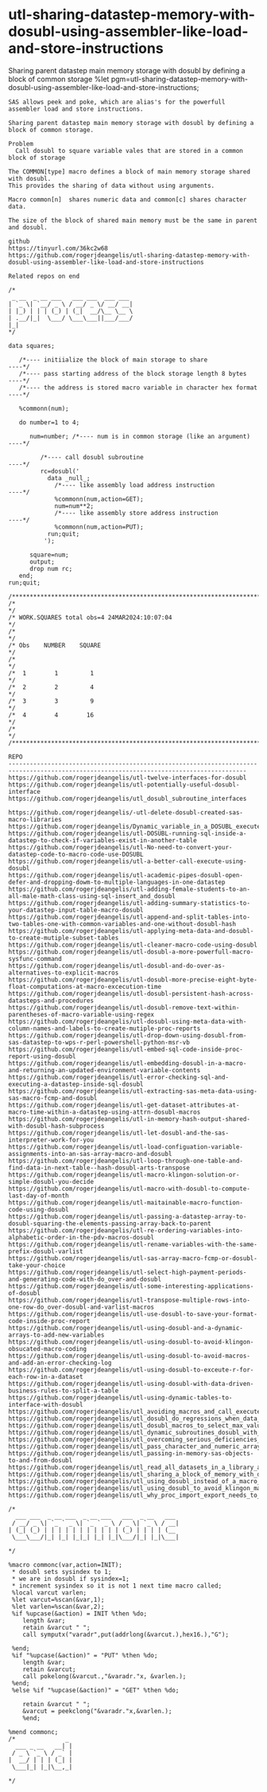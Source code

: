 # utl-sharing-datastep-memory-with-dosubl-using-assembler-like-load-and-store-instructions
Sharing parent datastep main memory storage with dosubl by defining a block of common storage
    %let pgm=utl-sharing-datastep-memory-with-dosubl-using-assembler-like-load-and-store-instructions;

    SAS allows peek and poke, which are alias's for the powerfull assembler load and store instructions.

    Sharing parent datastep main memory storage with dosubl by defining a block of common storage.

    Problem
      Call dosubl to square variable vales that are stored in a common block of storage

    The COMMON[type] macro defines a block of main memory storage shared with dosubl.
    This provides the sharing of data without using arguments.

    Macro common[n]  shares numeric data and common[c] shares character data.

    The size of the block of shared main memory must be the same in parent and dosubl.

    github
    https://tinyurl.com/36kc2w68
    https://github.com/rogerjdeangelis/utl-sharing-datastep-memory-with-dosubl-using-assembler-like-load-and-store-instructions

    Related repos on end

    /*
     _ __  _ __ ___   ___ ___  ___ ___
    | `_ \| `__/ _ \ / __/ _ \/ __/ __|
    | |_) | | | (_) | (_|  __/\__ \__ \
    | .__/|_|  \___/ \___\___||___/___/
    |_|
    */

    data squares;

       /*---- initiialize the block of main storage to share                 ----*/
       /*---- pass starting address of the block storage length 8 bytes      ----*/
       /*---- the address is stored macro variable in character hex format   ----*/

       %commonn(num);

       do number=1 to 4;

          num=number; /*---- num is in common storage (like an argument)     ----*/

             /*---- call dosubl subroutine                                   ----*/
             rc=dosubl('
               data _null_;
                 /*---- like assembly load address instruction               ----*/
                 %commonn(num,action=GET);
                 num=num**2;
                 /*---- like assembly store address instruction              ----*/
                 %commonn(num,action=PUT);
               run;quit;
              ');

          square=num;
          output;
          drop num rc;
       end;
    run;quit;

    /**************************************************************************************************************************/
    /*                                                                                                                        */
    /* WORK.SQUARES total obs=4 24MAR2024:10:07:04                                                                            */
    /*                                                                                                                        */
    /* Obs    NUMBER    SQUARE                                                                                                */
    /*                                                                                                                        */
    /*  1        1         1                                                                                                  */
    /*  2        2         4                                                                                                  */
    /*  3        3         9                                                                                                  */
    /*  4        4        16                                                                                                  */
    /*                                                                                                                        */
    /**************************************************************************************************************************/

    REPO
    -----------------------------------------------------------------------------------------------------------------------------------------
    https://github.com/rogerjdeangelis/utl-twelve-interfaces-for-dosubl
    https://github.com/rogerjdeangelis/utl-potentially-useful-dosubl-interface
    https://github.com/rogerjdeangelis/utl_dosubl_subroutine_interfaces

    https://github.com/rogerjdeangelis/-utl-delete-dosubl-created-sas-macro-libraries
    https://github.com/rogerjdeangelis/Dynamic_variable_in_a_DOSUBL_execute_macro_in_SAS
    https://github.com/rogerjdeangelis/utl-DOSUBL-running-sql-inside-a-datastep-to-check-if-variables-exist-in-another-table
    https://github.com/rogerjdeangelis/utl-No-need-to-convert-your-datastep-code-to-macro-code-use-DOSUBL
    https://github.com/rogerjdeangelis/utl-a-better-call-execute-using-dosubl
    https://github.com/rogerjdeangelis/utl-academic-pipes-dosubl-open-defer-and-dropping-dowm-to-multiple-languages-in-one-datastep
    https://github.com/rogerjdeangelis/utl-adding-female-students-to-an-all-male-math-class-using-sql-insert_and_dosubl
    https://github.com/rogerjdeangelis/utl-adding-summary-statistics-to-your-datastep-input-table-macro-dosubl
    https://github.com/rogerjdeangelis/utl-append-and-split-tables-into-two-tables-one-with-common-variables-and-one-without-dosubl-hash
    https://github.com/rogerjdeangelis/utl-applying-meta-data-and-dosubl-to-create-mutiple-subset-tables
    https://github.com/rogerjdeangelis/utl-cleaner-macro-code-using-dosubl
    https://github.com/rogerjdeangelis/utl-dosubl-a-more-powerfull-macro-sysfunc-command
    https://github.com/rogerjdeangelis/utl-dosubl-and-do-over-as-alternatives-to-explicit-macros
    https://github.com/rogerjdeangelis/utl-dosubl-more-precise-eight-byte-float-computations-at-macro-excecution-time
    https://github.com/rogerjdeangelis/utl-dosubl-persistent-hash-across-datasteps-and-procedures
    https://github.com/rogerjdeangelis/utl-dosubl-remove-text-within-parentheses-of-macro-variable-using-regex
    https://github.com/rogerjdeangelis/utl-dosubl-using-meta-data-with-column-names-and-labels-to-create-mutiple-proc-reports
    https://github.com/rogerjdeangelis/utl-drop-down-using-dosubl-from-sas-datastep-to-wps-r-perl-powershell-python-msr-vb
    https://github.com/rogerjdeangelis/utl-embed-sql-code-inside-proc-report-using-dosubl
    https://github.com/rogerjdeangelis/utl-embedding-dosubl-in-a-macro-and-returning-an-updated-environment-variable-contents
    https://github.com/rogerjdeangelis/utl-error-checking-sql-and-executing-a-datastep-inside-sql-dosubl
    https://github.com/rogerjdeangelis/utl-extracting-sas-meta-data-using-sas-macro-fcmp-and-dosubl
    https://github.com/rogerjdeangelis/utl-get-dataset-attributes-at-macro-time-within-a-datastep-using-attrn-dosubl-macros
    https://github.com/rogerjdeangelis/utl-in-memory-hash-output-shared-with-dosubl-hash-subprocess
    https://github.com/rogerjdeangelis/utl-let-dosubl-and-the-sas-interpreter-work-for-you
    https://github.com/rogerjdeangelis/utl-load-configuation-variable-assignments-into-an-sas-array-macro-and-dosubl
    https://github.com/rogerjdeangelis/utl-loop-through-one-table-and-find-data-in-next-table--hash-dosubl-arts-transpose
    https://github.com/rogerjdeangelis/utl-macro-klingon-solution-or-simple-dosubl-you-decide
    https://github.com/rogerjdeangelis/utl-macro-with-dosubl-to-compute-last-day-of-month
    https://github.com/rogerjdeangelis/utl-maitainable-macro-function-code-using-dosubl
    https://github.com/rogerjdeangelis/utl-passing-a-datastep-array-to-dosubl-squaring-the-elements-passing-array-back-to-parent
    https://github.com/rogerjdeangelis/utl-re-ordering-variables-into-alphabetic-order-in-the-pdv-macros-dosubl
    https://github.com/rogerjdeangelis/utl-rename-variables-with-the-same-prefix-dosubl-varlist
    https://github.com/rogerjdeangelis/utl-sas-array-macro-fcmp-or-dosubl-take-your-choice
    https://github.com/rogerjdeangelis/utl-select-high-payment-periods-and-generating-code-with-do_over-and-dosubl
    https://github.com/rogerjdeangelis/utl-some-interesting-applications-of-dosubl
    https://github.com/rogerjdeangelis/utl-transpose-multiple-rows-into-one-row-do_over-dosubl-and-varlist-macros
    https://github.com/rogerjdeangelis/utl-use-dosubl-to-save-your-format-code-inside-proc-report
    https://github.com/rogerjdeangelis/utl-using-dosubl-and-a-dynamic-arrays-to-add-new-variables
    https://github.com/rogerjdeangelis/utl-using-dosubl-to-avoid-klingon-obsucated-macro-coding
    https://github.com/rogerjdeangelis/utl-using-dosubl-to-avoid-macros-and-add-an-error-checking-log
    https://github.com/rogerjdeangelis/utl-using-dosubl-to-exceute-r-for-each-row-in-a-dataset
    https://github.com/rogerjdeangelis/utl-using-dosubl-with-data-driven-business-rules-to-split-a-table
    https://github.com/rogerjdeangelis/utl-using-dynamic-tables-to-interface-with-dosubl
    https://github.com/rogerjdeangelis/utl_avoiding_macros_and_call_execute_by_using_dosubl_with_log
    https://github.com/rogerjdeangelis/utl_dosubl_do_regressions_when_data_is_between_dates
    https://github.com/rogerjdeangelis/utl_dosubl_macros_to_select_max_value_of_a_column_at_datastep_execution_time
    https://github.com/rogerjdeangelis/utl_dynamic_subroutines_dosubl_with_error_checking
    https://github.com/rogerjdeangelis/utl_overcoming_serious_deficiencies_in_call_execute_with_dosubl
    https://github.com/rogerjdeangelis/utl_pass_character_and_numeric_arrays_to_dosubl
    https://github.com/rogerjdeangelis/utl_passing-in-memory-sas-objects-to-and-from-dosubl
    https://github.com/rogerjdeangelis/utl_read_all_datasets_in_a_library_and_conditionally_split_them_with_error_checking_dosubl
    https://github.com/rogerjdeangelis/utl_sharing_a_block_of_memory_with_dosubl
    https://github.com/rogerjdeangelis/utl_using_dosubl_instead_of_a_macro_to_avoid_numeric_truncation
    https://github.com/rogerjdeangelis/utl_using_dosubl_to_avoid_klingon_macro_quoting_functions
    https://github.com/rogerjdeangelis/utl_why_proc_import_export_needs_to_be_deprecated_and_dosubl_acknowledged

    /*
      ___ ___  _ __ ___  _ __ ___   ___  _ __   ___
     / __/ _ \| `_ ` _ \| `_ ` _ \ / _ \| `_ \ / __|
    | (_| (_) | | | | | | | | | | | (_) | | | | (__
     \___\___/|_| |_| |_|_| |_| |_|\___/|_| |_|\___|

    */

    %macro commonc(var,action=INIT);
     * dosubl sets sysindex to 1;
     * we are in dosubl if sysindex=1;
     * increment sysindex so it is not 1 next time macro called;
     %local varcut varlen;
     %let varcut=%scan(&var,1);
     %let varlen=%scan(&var,2);
     %if %upcase(&action) = INIT %then %do;
        length &var;
        retain &varcut " ";
        call symputx("varadr",put(addrlong(&varcut.),hex16.),"G");

     %end;
     %if "%upcase(&action)" = "PUT" %then %do;
        length &var;
        retain &varcut;
        call pokelong(&varcut.,"&varadr."x, &varlen.);
     %end;
     %else %if "%upcase(&action)" = "GET" %then %do;

        retain &varcut " ";
        &varcut = peekclong("&varadr."x,&varlen.);
        %end;

    %mend commonc;
    /*              _
      ___ _ __   __| |
     / _ \ `_ \ / _` |
    |  __/ | | | (_| |
     \___|_| |_|\__,_|

    */
